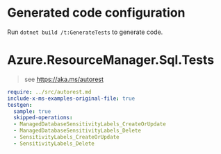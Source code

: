 # Generated code configuration

Run `dotnet build /t:GenerateTests` to generate code.

# Azure.ResourceManager.Sql.Tests

> see https://aka.ms/autorest
``` yaml
require: ../src/autorest.md
include-x-ms-examples-original-file: true
testgen:
  sample: true
  skipped-operations:
  - ManagedDatabaseSensitivityLabels_CreateOrUpdate
  - ManagedDatabaseSensitivityLabels_Delete
  - SensitivityLabels_CreateOrUpdate
  - SensitivityLabels_Delete
```